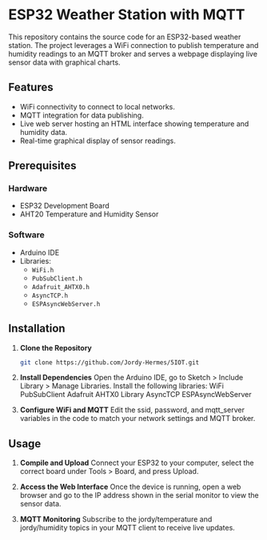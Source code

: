 # ESP32 Weather Station with MQTT

This repository contains the source code for an ESP32-based weather station. The project leverages a WiFi connection to publish temperature and humidity readings to an MQTT broker and serves a webpage displaying live sensor data with graphical charts.

## Features

- WiFi connectivity to connect to local networks.
- MQTT integration for data publishing.
- Live web server hosting an HTML interface showing temperature and humidity data.
- Real-time graphical display of sensor readings.

## Prerequisites

### Hardware

- ESP32 Development Board
- AHT20 Temperature and Humidity Sensor

### Software

- Arduino IDE
- Libraries:
  - `WiFi.h`
  - `PubSubClient.h`
  - `Adafruit_AHTX0.h`
  - `AsyncTCP.h`
  - `ESPAsyncWebServer.h`

## Installation

1. **Clone the Repository**
   ```bash
   git clone https://github.com/Jordy-Hermes/5IOT.git

2. **Install Dependencies**
    Open the Arduino IDE, go to Sketch > Include Library > Manage Libraries. Install the following libraries:
        WiFi
        PubSubClient
        Adafruit AHTX0 Library
        AsyncTCP
        ESPAsyncWebServer

3. **Configure WiFi and MQTT**
    Edit the ssid, password, and mqtt_server variables in the code to match your network settings and MQTT broker.

## Usage

1. **Compile and Upload**
    Connect your ESP32 to your computer, select the correct board under Tools > Board, and press Upload.

2. **Access the Web Interface**
    Once the device is running, open a web browser and go to the IP address shown in the serial monitor to view the sensor data.

3. **MQTT Monitoring**
    Subscribe to the jordy/temperature and jordy/humidity topics in your MQTT client to receive live updates.